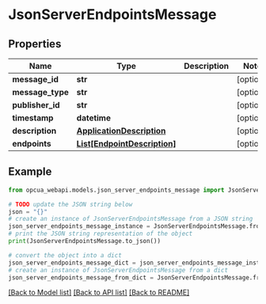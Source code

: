 # JsonServerEndpointsMessage


## Properties

Name | Type | Description | Notes
------------ | ------------- | ------------- | -------------
**message_id** | **str** |  | [optional] 
**message_type** | **str** |  | [optional] 
**publisher_id** | **str** |  | [optional] 
**timestamp** | **datetime** |  | [optional] 
**description** | [**ApplicationDescription**](ApplicationDescription.md) |  | [optional] 
**endpoints** | [**List[EndpointDescription]**](EndpointDescription.md) |  | [optional] 

## Example

```python
from opcua_webapi.models.json_server_endpoints_message import JsonServerEndpointsMessage

# TODO update the JSON string below
json = "{}"
# create an instance of JsonServerEndpointsMessage from a JSON string
json_server_endpoints_message_instance = JsonServerEndpointsMessage.from_json(json)
# print the JSON string representation of the object
print(JsonServerEndpointsMessage.to_json())

# convert the object into a dict
json_server_endpoints_message_dict = json_server_endpoints_message_instance.to_dict()
# create an instance of JsonServerEndpointsMessage from a dict
json_server_endpoints_message_from_dict = JsonServerEndpointsMessage.from_dict(json_server_endpoints_message_dict)
```
[[Back to Model list]](../README.md#documentation-for-models) [[Back to API list]](../README.md#documentation-for-api-endpoints) [[Back to README]](../README.md)


